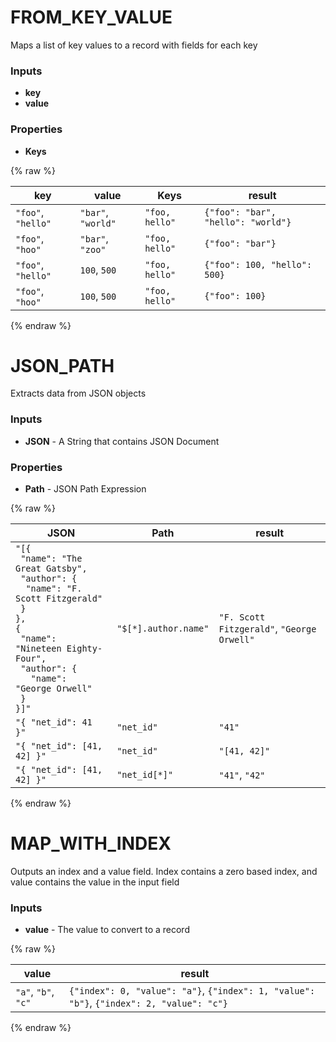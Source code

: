 # FROM_KEY_VALUE

Maps a list of key values to a record with fields for each key

### Inputs

 * __key__
 * __value__

### Properties

 * __Keys__

{% raw %}

|key|value|Keys|result|
|---|-----|----|------|
|`"foo"`, `"hello"`|`"bar"`, `"world"`|`"foo, hello"`|`{"foo": "bar", "hello": "world"}`|
|`"foo"`, `"hoo"`|`"bar"`, `"zoo"`|`"foo, hello"`|`{"foo": "bar"}`|
|`"foo"`, `"hello"`|`100`, `500`|`"foo, hello"`|`{"foo": 100, "hello": 500}`|
|`"foo"`, `"hoo"`|`100`, `500`|`"foo, hello"`|`{"foo": 100}`|

{% endraw %}


# JSON_PATH

Extracts data from JSON objects

### Inputs

 * __JSON__ - A String that contains JSON Document

### Properties

 * __Path__ - JSON Path Expression

{% raw %}

|JSON|Path|result|
|----|----|------|
|`"[{`<br />` "name": "The Great Gatsby",`<br />` "author": {`<br />`  "name": "F. Scott Fitzgerald"`<br />` }`<br />`},`<br />`{`<br />` "name": "Nineteen Eighty-Four",`<br />` "author": {`<br />`   "name": "George Orwell"`<br />` }`<br />`}]"`|`"$[*].author.name"`|`"F. Scott Fitzgerald"`, `"George Orwell"`|
|`"{ "net_id": 41 }"`|`"net_id"`|`"41"`|
|`"{ "net_id": [41, 42] }"`|`"net_id"`|`"[41, 42]"`|
|`"{ "net_id": [41, 42] }"`|`"net_id[*]"`|`"41"`, `"42"`|

{% endraw %}


# MAP_WITH_INDEX

Outputs an index and a value field. Index contains a zero based index, and value contains the value in the input field

### Inputs

 * __value__ - The value to convert to a record

{% raw %}

|value|result|
|-----|------|
|`"a"`, `"b"`, `"c"`|`{"index": 0, "value": "a"}`, `{"index": 1, "value": "b"}`, `{"index": 2, "value": "c"}`|

{% endraw %}
